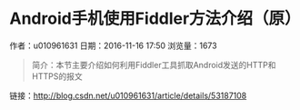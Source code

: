 # Android手机使用Fiddler方法介绍（原）
作者：u010961631
日期：2016-11-16 17:50
浏览量：1673
> 简介：本节主要介绍如何利用Fiddler工具抓取Android发送的HTTP和HTTPS的报文

 链接：http://blog.csdn.net/u010961631/article/details/53187108
